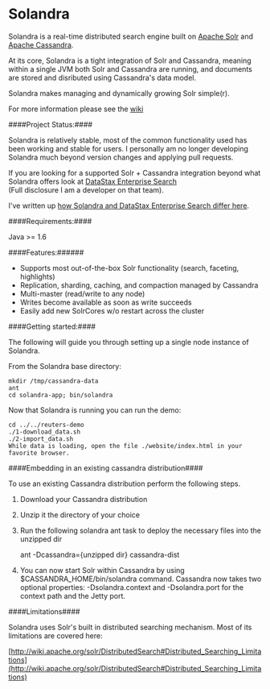 Solandra
========
Solandra is a real-time distributed search engine built on [Apache Solr](http://lucene.apache.org/solr/) and [Apache Cassandra](http://cassandra.apache.org).

At its core, Solandra is a tight integration of Solr and Cassandra, meaning within a single JVM both Solr and Cassandra are running, and
documents are stored and disributed using Cassandra's data model.

Solandra makes managing and dynamically growing Solr simple(r).

For more information please see the [wiki](https://github.com/tjake/Solandra/wiki)

####Project Status:####

Solandra is relatively stable, most of the common functionality used has been working and stable for users.
I personally am no longer developing Solandra much beyond version changes and applying pull requests.

If you are looking for a supported Solr + Cassandra integration beyond what Solandra offers 
look at [DataStax Enterprise Search](http://www.datastax.com/products/enterprise)  
(Full disclosure I am a developer on that team).

I've written up [how Solandra and DataStax Enterprise Search differ here](http://www.datastax.com/dev/blog/cassandra-with-solr-integration-details).

####Requirements:####

Java >= 1.6

####Features:######

  - Supports most out-of-the-box Solr functionality (search, faceting, highlights)
  - Replication, sharding, caching, and compaction managed by Cassandra
  - Multi-master (read/write to any node)
  - Writes become available as soon as write succeeds
  - Easily add new SolrCores w/o restart across the cluster

####Getting started:####

The following will guide you through setting up a single node instance of Solandra.

From the Solandra base directory:

    mkdir /tmp/cassandra-data
    ant
    cd solandra-app; bin/solandra

Now that Solandra is running you can run the demo:

    cd ../../reuters-demo
    ./1-download_data.sh
    ./2-import_data.sh
    While data is loading, open the file ./website/index.html in your favorite browser.


####Embedding in an existing cassandra distribution####

To use an existing Cassandra distribution perform the following steps.

1. Download your Cassandra distribution
2. Unzip it the directory of your choice
3. Run the following solandra ant task to deploy the necessary files into the unzipped dir

    ant -Dcassandra={unzipped dir} cassandra-dist

4. You can now start Solr within Cassandra by using $CASSANDRA_HOME/bin/solandra command. Cassandra now takes two optional properties: -Dsolandra.context and -Dsolandra.port for the context path and the Jetty port.

####Limitations####

Solandra uses Solr's built in distributed searching mechanism.
Most of its limitations are covered here:

[http://wiki.apache.org/solr/DistributedSearch#Distributed_Searching_Limitations](http://wiki.apache.org/solr/DistributedSearch#Distributed_Searching_Limitations)
